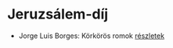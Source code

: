 # Jeruzsálem-díj

- Jorge Luis Borges: Körkörös romok [részletek](_details/%7Bopf.creator%7D.md#id_1207)